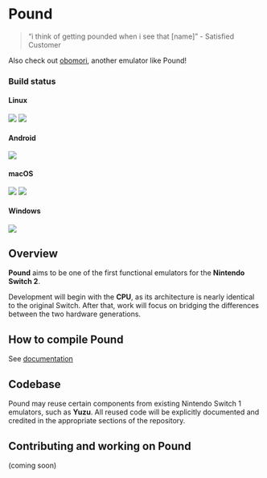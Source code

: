 # Pound
> “i think of getting pounded when i see that [name]” - Satisfied Customer

Also check out [obomori](https://github.com/Nikilites/oboromi), another emulator like Pound!

### Build status
#### Linux
<a><img src="https://img.shields.io/badge/current Linux x64 build-soon-cc00cc.svg"></a>
<a><img src="https://img.shields.io/badge/current Linux A64 build-none-aaaaaa.svg"></a>
#### Android
<a><img src="https://img.shields.io/badge/current Android A64 build-soon-cc00cc.svg"></a>
#### macOS
<a><img src="https://img.shields.io/badge/current Darwin x64 build-none-aaaaaa.svg"></a>
<a><img src="https://img.shields.io/badge/current Darwin A64 build-none-aaaaaa.svg"></a>

#### Windows
<a><img src="https://img.shields.io/badge/current Windows x64 build-soon-cc00cc.svg"></a>
## Overview

**Pound** aims to be one of the first functional emulators for the **Nintendo Switch 2**.

Development will begin with the **CPU**, as its architecture is nearly identical to the original Switch. After that, work will focus on bridging the differences between the two hardware generations.

## How to compile Pound

See [documentation](/docs/compguide.md)

## Codebase

Pound may reuse certain components from existing Nintendo Switch 1 emulators, such as **Yuzu**.
All reused code will be explicitly documented and credited in the appropriate sections of the repository.

## Contributing and working on Pound

(coming soon)
